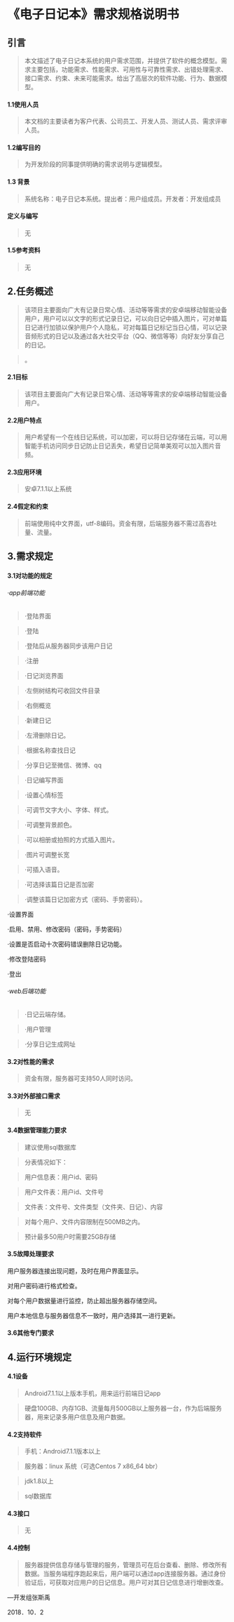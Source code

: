 《电子日记本》需求规格说明书
============================

引言
----

>   本文描述了电子日记本系统的用户需求范围，并提供了软件的概念模型。需求主要包括，功能需求、性能需求、可用性与可靠性需求、出错处理需求、接口需求、约束、未来可能需求。给出了高层次的软件功能、行为、数据模型。

#### 1.1使用人员

>   本文档的主要读者为客户代表、公司员工、开发人员、测试人员、需求评审人员。

#### 1.2编写目的

>   为开发阶段的同事提供明确的需求说明与逻辑模型。

#### 1.3 背景

>   系统名称：电子日记本系统。提出者：用户组成员。开发者：开发组成员

#### 定义与编写

>   无

#### 1.5参考资料

>   无

2.任务概述
----------

>   该项目主要面向广大有记录日常心情、活动等等需求的安卓端移动智能设备用户，用户可以以文字的形式记录日记，可以向日记中插入图片，可对单篇日记进行加锁以保护用户个人隐私，可对每篇日记标记当日心情，可以记录音频形式的日记以及通过各大社交平台（QQ、微信等等）向好友分享自己的日记。

>   。

#### 2.1目标

>   该项目主要面向广大有记录日常心情、活动等等需求的安卓端移动智能设备用户。

#### 2.2用户特点

>   用户希望有一个在线日记系统，可以加密，可以将日记存储在云端，可以用智能手机访问同步日记防止日记丢失，希望日记简单美观可以加入图片音频。

#### 2.3应用环境

>   安卓7.1.1以上系统

#### 2.4假定和约束

>   前端使用纯中文界面，utf-8编码。资金有限，后端服务器不需过高吞吐量、流量。

3.需求规定
----------

#### 3.1对功能的规定

###### ·app前端功能

>   ·登陆界面

>   ·登陆

>   ·登陆后从服务器同步该用户日记

>   ·注册

>   ·日记浏览界面

>   ·左侧树结构可收回文件目录

>   ·右侧概览

>   ·新建日记

>   ·左滑删除日记。

>   ·根据名称查找日记

>   ·分享日记至微信、微博、qq

>   ·日记编写界面

>   ·设置心情标签

>   ·可调节文字大小、字体、样式。

>   ·可调整背景颜色。

>   ·可以相册或拍照的方式插入图片。

>   ·图片可调整长宽

>   ·可插入语音。

>   ·可选择该篇日记是否加密

>   ·调整该篇日记加密方式（密码、手势密码）。

·设置界面

·启用、禁用、修改密码（密码，手势密码）

·设置是否启动十次密码错误删除日记功能。

·修改登陆密码

·登出

###### ·web后端功能

>   ·日记云端存储。

>   ·用户管理

>   ·分享日记生成网址

#### 3.2对性能的需求

>   资金有限，服务器可支持50人同时访问。

#### 3.3对外部接口需求

>   无

#### 3.4数据管理能力要求

>   建议使用sql数据库

>   分表情况如下：

>   用户信息表：用户id、密码

>   用户文件表：用户id、文件号

>   文件表：文件号、文件类型（文件夹、日记）、内容

>   对每个用户、文件内容限制在500MB之内。

>   预计最多50用户时需要25GB存储

#### 3.5故障处理要求

用户服务器连接出现问题，及时在用户界面显示。

对用户密码进行格式检查。

对每个用户数据量进行监控，防止超出服务器存储空间。

用户本地信息与服务器信息不一致时，用户选择其一进行更新。

#### 3.6其他专门要求

4.运行环境规定
--------------

#### 4.1设备

>   Android7.1.1以上版本手机，用来运行前端日记app

>   硬盘100GB、内存1GB、流量每月500GB以上服务器一台，作为后端服务器，用来记录多用户信息及用户数据。

#### 4.2支持软件

>   手机：Android7.1.1版本以上

>   服务器：linux 系统（可选Centos 7 x86_64 bbr）

>   jdk1.8以上

>   sql数据库

#### 4.3接口

>   无

#### 4.4控制

>   服务器提供信息存储与管理的服务，管理员可在后台查看、删除、修改所有数据。当服务端程序跑起来后，用户端可以通过app连接服务器。通过身份验证后，可获取对应用户的日记信息。用户可对其日记信息进行增删改查。

—开发组张斯禹

2018．10．2
